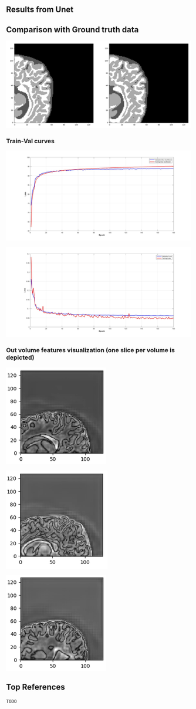 ## Results from Unet

## Comparison with Ground truth data
![Alt text](../figures/comparison.png?raw=true "Dice coeff.")


### Train-Val curves
![Alt text](../figures/unet_3d_dice_coeff.jpg?raw=true "Dice coeff.")


![Alt text](../figures/unet_3d_loss.jpg?raw=true "Dice loss")

### Out volume features visualization (one slice per volume is depicted)
![Alt text](../figures/a1.png?raw=true "Slice viz")

![Alt text](../figures/a2.png?raw=true "Slice viz")

![Alt text](../figures/a3.png?raw=true "Slice viz")


## Top References
```
TODO
```

